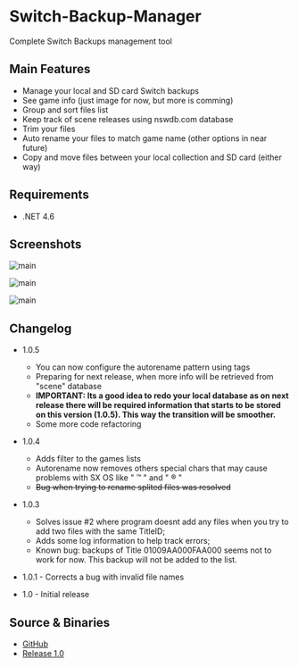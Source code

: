 # Switch-Backup-Manager
Complete Switch Backups management tool

## Main Features
* Manage your local and SD card Switch backups
* See game info (just image for now, but more is comming)
* Group and sort files list
* Keep track of scene releases using nswdb.com database
* Trim your files
* Auto rename your files to match game name (other options in near future)
* Copy and move files between your local collection and SD card (either way)

## Requirements
* .NET 4.6

## Screenshots

![main](https://i.imgur.com/7D7MXPK.png)

![main](https://i.imgur.com/5RipVQI.png)

![main](https://i.imgur.com/eHKzI2R.png)

## Changelog

* 1.0.5
  - You can now configure the autorename pattern using tags
  - Preparing for next release, when more info will be retrieved from "scene" database
  - **IMPORTANT: Its a good idea to redo your local database as on next release there will be required information**
    **that starts to be stored on this version (1.0.5). This way the transition will be smoother.**
  - Some more code refactoring

* 1.0.4
  - Adds filter to the games lists
  - Autorename now removes others special chars that may cause problems with SX OS like " ™ " and " ® "
  - ~~Bug when trying to rename splited files was resolved~~

* 1.0.3
  - Solves issue #2 where program doesnt add any files when you try to add two files with the same TitleID;
  - Adds some log information to help track errors;
  - Known bug: backups of Title 01009AA000FAA000 seems not to work for now. This backup will not be added to the list.

* 1.0.1 - Corrects a bug with invalid file names

* 1.0 - Initial release


## Source & Binaries
* [GitHub](https://github.com/gibaBR/Switch-Backup-Manager/archive/master.zip)
* [Release 1.0](https://github.com/gibaBR/Switch-Backup-Manager/files/2188652/Switch.Backup.Manager.v1.0.zip)


